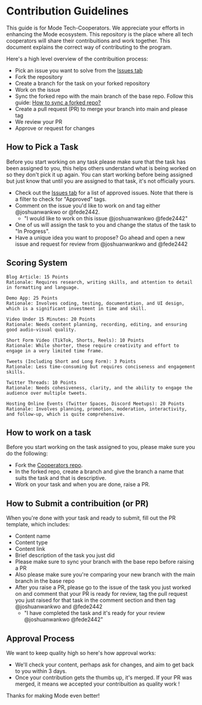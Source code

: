 # Contribution Guidelines

This guide is for Mode Tech-Cooperators. We appreciate your efforts in enhancing the Mode ecosystem. This repository is the place where all tech cooperators will share their contribuitions and work together. This document explains the correct way of contributing to the program.

Here's a high level overview of the contribuition process:

- Pick an issue you want to solve from the [Issues tab](https://github.com/mode-network/mode-cooperators/issues)
- Fork the repository
- Create a branch for the task on your forked repository
- Work on the issue
- Sync the forked repo with the main branch of the base repo. Follow this guide: [How to sync a forked repo?](https://docs.github.com/en/pull-requests/collaborating-with-pull-requests/working-with-forks/syncing-a-fork)
- Create a pull request (PR) to merge your branch into main and please tag 
- We review your PR
- Approve or request for changes

## How to Pick a Task
Before you start working on any task please make sure that the task has been assigned to you, this helps others understand what is being worked on so they don't pick it up again. You can start working before being assigned but just know that until you are assigned to that task, it's not officially yours.

- Check out the [Issues tab]([https://github.com/mode-network/mode-cooperators/issues](https://github.com/mode-network/mode-cooperators/issues?q=is%3Aopen+is%3Aissue+label%3AApproved)) for a list of approved issues. Note that there is a filter to check for "Approved" tags.
- Comment on the issue you'd like to work on and tag either @joshuanwankwo or @fede2442.
  - "I would like to work on this issue @joshuanwankwo @fede2442"
- One of us will assign the task to you and change the status of the task to "In Progress".
- Have a unique idea you want to propose? Go ahead and open a new issue and request for review from @joshuanwankwo and @fede2442

## Scoring System
```
Blog Article: 15 Points
Rationale: Requires research, writing skills, and attention to detail in formatting and language.
```

```
Demo App: 25 Points
Rationale: Involves coding, testing, documentation, and UI design, which is a significant investment in time and skill.
```

```
Video Under 15 Minutes: 20 Points
Rationale: Needs content planning, recording, editing, and ensuring good audio-visual quality.
```

```
Short Form Video (TikTok, Shorts, Reels): 10 Points
Rationale: While shorter, these require creativity and effort to engage in a very limited time frame.
```

```
Tweets (Including Short and Long Form): 3 Points
Rationale: Less time-consuming but requires conciseness and engagement skills.
```

```
Twitter Threads: 10 Points
Rationale: Needs cohesiveness, clarity, and the ability to engage the audience over multiple tweets.
```

```
Hosting Online Events (Twitter Spaces, Discord Meetups): 20 Points
Rationale: Involves planning, promotion, moderation, interactivity, and follow-up, which is quite comprehensive.
```

## How to work on a task
Before you start working on the task assigned to you, please make sure you do the following:

- Fork the [Cooperators repo](link).
- In the forked repo, create a branch and give the branch a name that suits the task and that is descriptive.
- Work on your task and when you are done, raise a PR.

## How to Submit a contribuition (or PR)
When you're done with your task and ready to submit, fill out the PR template, which includes:

- Content name
- Content type
- Content link
- Brief description of the task you just did
- Please make sure to sync your branch with the base repo before raising a PR
- Also please make sure you're comparing your new branch with the main branch in the base repo
- After you raise a PR, please go to the issue of the task you just worked on and comment that your PR is ready for review, tag the pull request you just raised for that task in the comment section and then tag @joshuanwankwo and @fede2442
  - "I have completed the task and it's ready for your review @joshuanwankwo @fede2442"

## Approval Process
We want to keep quality high so here's how approval works:

- We'll check your content, perhaps ask for changes, and aim to get back to you within 3 days.
- Once your contribution gets the thumbs up, it's merged. If your PR was merged, it means we accepted your contribuition as quality work !


Thanks for making Mode even better!
